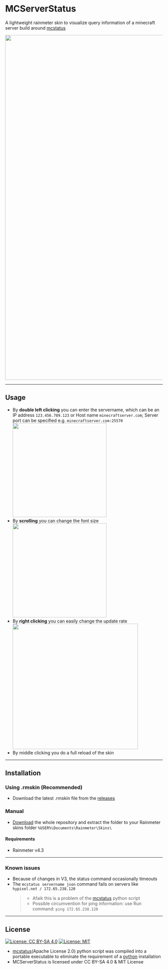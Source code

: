 # MCServerStatus

A lightweight rainmeter skin to visualize query information of a minecraft server build around [mcstatus](https://github.com/Dinnerbone/mcstatus)

<img src="https://i.imgur.com/1kulne1.png" width="1100" />

---

## Usage

- By **double left clicking** you can enter the servername, which can be an IP address `123.456.789.123` or Host name `minecraftserver.com`; Server port can be specified e.g. `minecraftserver.com:25570`
  <img src="https://i.imgur.com/3ACvwoS.png" width="300" />
- By **scrolling** you can change the font size
  <img src="https://i.imgur.com/GEuC1A0.gif" width="300" />
- By **right clicking** you can easily change the update rate
  <img src="https://i.imgur.com/xeKdR4p.png" width="400" />
- By middle clicking you do a full reload of the skin

---

## Installation

### Using .rmskin (Recommended)

- Download the latest .rmskin file from the [releases](https://github.com/AhmetAkyuez/MCServerStatus/releases)

### Manual

- [Download](https://github.com/AhmetAkyuez/MCServerStatus/archive/main.zip) the whole repository and extract the folder to your Rainmeter skins folder `%USER%\Documents\Rainmeter\Skins\`

#### Requirements

- Rainmeter v4.3

---

### Known issues

- Because of changes in V3, the status command occasionally timeouts
- The `mcstatus servername json` command fails on servers like `hypixel.net / 172.65.238.120`
  > - Afaik this is a problem of the [mcstatus](https://github.com/Dinnerbone/mcstatus) python script
  > - Possible circumvention for ping information: use Run command: `ping 172.65.238.120`

---

## License

[![License: CC BY-SA 4.0](https://licensebuttons.net/l/by-sa/4.0/80x15.png)](https://creativecommons.org/licenses/by-sa/4.0/)
[![License: MIT](https://img.shields.io/badge/License-MIT-yellow.svg)](https://opensource.org/licenses/MIT)


- [mcstatus](https://github.com/Dinnerbone/mcstatus)(Apache License 2.0) python script was compiled into a portable executable to eliminate the requirement of a [python](https://www.python.org/downloads/) installation
- MCServerStatus is licensed under CC BY-SA 4.0 & MIT License
